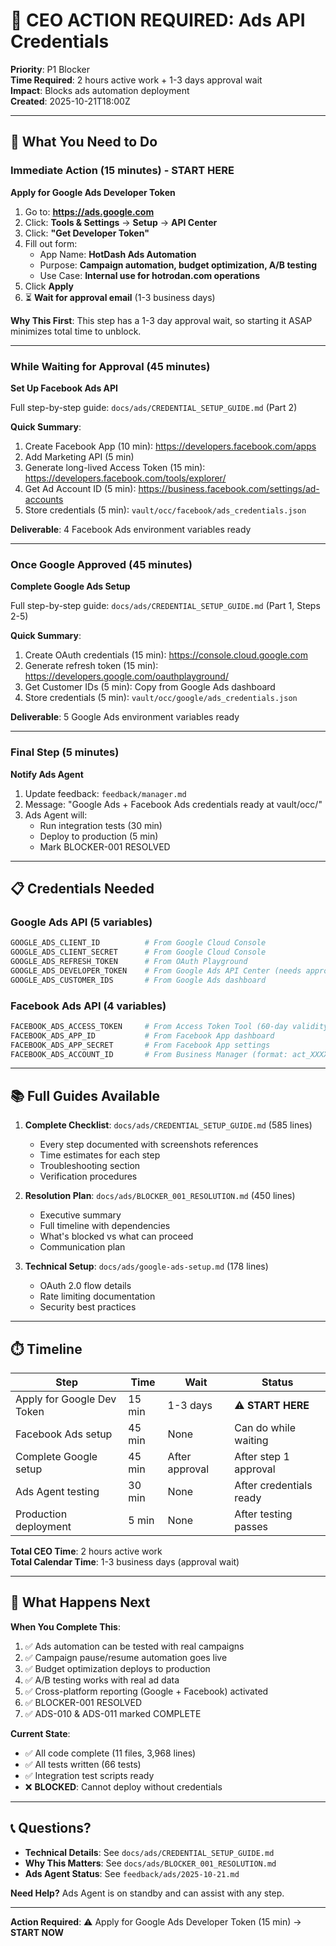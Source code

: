 # 🔴 CEO ACTION REQUIRED: Ads API Credentials

**Priority**: P1 Blocker  
**Time Required**: 2 hours active work + 1-3 days approval wait  
**Impact**: Blocks ads automation deployment  
**Created**: 2025-10-21T18:00Z

---

## 🎯 What You Need to Do

### Immediate Action (15 minutes) - START HERE

**Apply for Google Ads Developer Token**

1. Go to: **https://ads.google.com**
2. Click: **Tools & Settings** → **Setup** → **API Center**
3. Click: **"Get Developer Token"**
4. Fill out form:
   - App Name: **HotDash Ads Automation**
   - Purpose: **Campaign automation, budget optimization, A/B testing**
   - Use Case: **Internal use for hotrodan.com operations**
5. Click **Apply**
6. ⏳ **Wait for approval email** (1-3 business days)

**Why This First**: This step has a 1-3 day approval wait, so starting it ASAP minimizes total time to unblock.

---

### While Waiting for Approval (45 minutes)

**Set Up Facebook Ads API**

Full step-by-step guide: `docs/ads/CREDENTIAL_SETUP_GUIDE.md` (Part 2)

**Quick Summary**:
1. Create Facebook App (10 min): https://developers.facebook.com/apps
2. Add Marketing API (5 min)
3. Generate long-lived Access Token (15 min): https://developers.facebook.com/tools/explorer/
4. Get Ad Account ID (5 min): https://business.facebook.com/settings/ad-accounts
5. Store credentials (5 min): `vault/occ/facebook/ads_credentials.json`

**Deliverable**: 4 Facebook Ads environment variables ready

---

### Once Google Approved (45 minutes)

**Complete Google Ads Setup**

Full step-by-step guide: `docs/ads/CREDENTIAL_SETUP_GUIDE.md` (Part 1, Steps 2-5)

**Quick Summary**:
1. Create OAuth credentials (15 min): https://console.cloud.google.com
2. Generate refresh token (15 min): https://developers.google.com/oauthplayground/
3. Get Customer IDs (5 min): Copy from Google Ads dashboard
4. Store credentials (5 min): `vault/occ/google/ads_credentials.json`

**Deliverable**: 5 Google Ads environment variables ready

---

### Final Step (5 minutes)

**Notify Ads Agent**

1. Update feedback: `feedback/manager.md`
2. Message: "Google Ads + Facebook Ads credentials ready at vault/occ/"
3. Ads Agent will:
   - Run integration tests (30 min)
   - Deploy to production (5 min)
   - Mark BLOCKER-001 RESOLVED

---

## 📋 Credentials Needed

### Google Ads API (5 variables)
```bash
GOOGLE_ADS_CLIENT_ID          # From Google Cloud Console
GOOGLE_ADS_CLIENT_SECRET      # From Google Cloud Console
GOOGLE_ADS_REFRESH_TOKEN      # From OAuth Playground
GOOGLE_ADS_DEVELOPER_TOKEN    # From Google Ads API Center (needs approval)
GOOGLE_ADS_CUSTOMER_IDS       # From Google Ads dashboard
```

### Facebook Ads API (4 variables)
```bash
FACEBOOK_ADS_ACCESS_TOKEN     # From Access Token Tool (60-day validity)
FACEBOOK_ADS_APP_ID           # From Facebook App dashboard
FACEBOOK_ADS_APP_SECRET       # From Facebook App settings
FACEBOOK_ADS_ACCOUNT_ID       # From Business Manager (format: act_XXXXXXXXX)
```

---

## 📚 Full Guides Available

1. **Complete Checklist**: `docs/ads/CREDENTIAL_SETUP_GUIDE.md` (585 lines)
   - Every step documented with screenshots references
   - Time estimates for each step
   - Troubleshooting section
   - Verification procedures

2. **Resolution Plan**: `docs/ads/BLOCKER_001_RESOLUTION.md` (450 lines)
   - Executive summary
   - Full timeline with dependencies
   - What's blocked vs what can proceed
   - Communication plan

3. **Technical Setup**: `docs/ads/google-ads-setup.md` (178 lines)
   - OAuth 2.0 flow details
   - Rate limiting documentation
   - Security best practices

---

## ⏱️ Timeline

| Step | Time | Wait | Status |
|------|------|------|--------|
| Apply for Google Dev Token | 15 min | 1-3 days | ⚠️ **START HERE** |
| Facebook Ads setup | 45 min | None | Can do while waiting |
| Complete Google setup | 45 min | After approval | After step 1 approval |
| Ads Agent testing | 30 min | None | After credentials ready |
| Production deployment | 5 min | None | After testing passes |

**Total CEO Time**: 2 hours active work  
**Total Calendar Time**: 1-3 business days (approval wait)

---

## 🚀 What Happens Next

**When You Complete This**:
1. ✅ Ads automation can be tested with real campaigns
2. ✅ Campaign pause/resume automation goes live
3. ✅ Budget optimization deploys to production
4. ✅ A/B testing works with real ad data
5. ✅ Cross-platform reporting (Google + Facebook) activated
6. ✅ BLOCKER-001 RESOLVED
7. ✅ ADS-010 & ADS-011 marked COMPLETE

**Current State**:
- ✅ All code complete (11 files, 3,968 lines)
- ✅ All tests written (66 tests)
- ✅ Integration test scripts ready
- ❌ **BLOCKED**: Cannot deploy without credentials

---

## 📞 Questions?

- **Technical Details**: See `docs/ads/CREDENTIAL_SETUP_GUIDE.md`
- **Why This Matters**: See `docs/ads/BLOCKER_001_RESOLUTION.md`
- **Ads Agent Status**: See `feedback/ads/2025-10-21.md`

**Need Help?** Ads Agent is on standby and can assist with any step.

---

**Action Required**: ⚠️ Apply for Google Ads Developer Token (15 min) → **START NOW**

